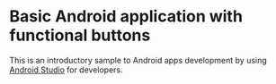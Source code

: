 # Basic Android application with functional buttons
This is an introductory sample to Android apps development by using [Android Studio](https://developer.android.com/studio) for developers. 
